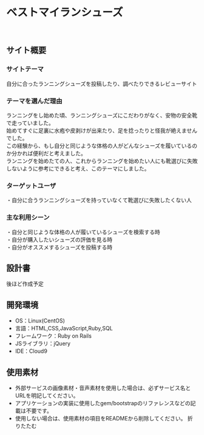 # ベストマイランシューズ
​
## サイト概要
### サイトテーマ
自分に合ったランニングシューズを投稿したり、調べたりできるレビューサイト
​
### テーマを選んだ理由
ランニングをし始めた頃、ランニングシューズにこだわりがなく、安物の安全靴で走っていました。<br>
始めてすぐに足裏に水疱や皮剥けが出来たり、足を捻ったりと怪我が絶えませんでした。<br>
この経験から、もし自分と同じような体格の人がどんなシューズを履いているのか分かれば便利だと考えました。<br>
ランニングを始めたての人、これからランニングを始めたい人にも靴選びに失敗しないように参考にできると考え、このテーマにしました。
​
### ターゲットユーザ
・自分に合うランニングシューズを持っていなくて靴選びに失敗したくない人
​
### 主な利用シーン
・自分と同じような体格の人が履いているシューズを検索する時<br>
・自分が購入したいシューズの評価を見る時<br>
・自分がオススメするシューズを投稿する時
​
## 設計書
後ほど作成予定
​
## 開発環境
- OS：Linux(CentOS)
- 言語：HTML,CSS,JavaScript,Ruby,SQL
- フレームワーク：Ruby on Rails
- JSライブラリ：jQuery
- IDE：Cloud9
​
## 使用素材
- 外部サービスの画像素材・音声素材を使用した場合は、必ずサービス名とURLを明記してください。
- アプリケーションの実装に使用したgem/bootstrapのリファレンスなどの記載は不要です。
- 使用しない場合は、使用素材の項目をREADMEから削除してください。
折りたたむ
